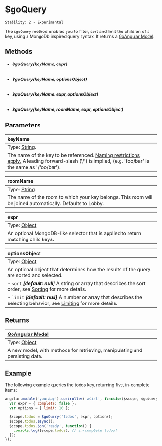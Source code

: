# $goQuery

```
Stability: 2 - Experimental
```

The `$goQuery` method enables you to filter, sort and limit the children of a key, using a MongoDb inspired query syntax. It returns a [GoAngular Model](./model/index.md).

## Methods

- ###### **$goQuery(keyName, expr)**
- ###### **$goQuery(keyName, optionsObject)**
- ###### **$goQuery(keyName, expr, optionsObject)**
- ###### **$goQuery(keyName, roomName, expr, optionsObject)**


## Parameters

| keyName |
|:---|
| Type: [String](https://developer.mozilla.org/en-US/docs/Web/JavaScript/Reference/Global_Objects/String). |
| The name of the key to be referenced. [Naming restrictions apply.](../key/index.md#on-key-naming) A leading forward-slash ('/') is implied, (e.g. 'foo/bar' is the same as '/foo/bar'). |

| roomName |
|:---|
| Type: [String](https://developer.mozilla.org/en-US/docs/Web/JavaScript/Reference/Global_Objects/String). |
| The name of the room to which your key belongs. This room will be joined automatically. Defaults to Lobby. |

| expr |
| :--|
| Type: [Object](https://developer.mozilla.org/en-US/docs/Web/JavaScript/Reference/Global_Objects/Object) |
| An optional MongoDB-like selector that is applied to return matching child keys. |

| optionsObject |
| :--|
| Type: [Object](https://developer.mozilla.org/en-US/docs/Web/JavaScript/Reference/Global_Objects/Object) |
| An optional object that determines how the results of the query are sorted and selected. |
| - `sort` ***[default: null]*** A string or array that describes the sort order, see [Sorting](https://developers.goinstant.com/v1/javascript_api/query/sorting.html) for more details. |
| - `limit` ***[default: null]*** A number or array that describes the selecting behavior, see [Limiting](https://developers.goinstant.com/v1/javascript_api/query/limiting.html) for more details. |

## Returns

| [GoAngular Model](./model/index.md) |
| :--|
| Type: [Object](https://developer.mozilla.org/en-US/docs/Web/JavaScript/Reference/Global_Objects/Object) |
| A new model, with methods for retrieving, manipulating and persisting data. |

## Example

The following example queries the todos key, returning five, in-complete items:

```js
angular.module('yourApp').controller('aCtrl', function($scope, $goQuery) {
  var expr = { complete: false };
  var options = { limit: 10 };

  $scope.todos = $goQuery('todos', expr, options);
  $scope.todos.$sync();
  $scope.todos.$on('ready', function() {
    console.log($scope.todos); // in-complete todos!
  });
});
```
